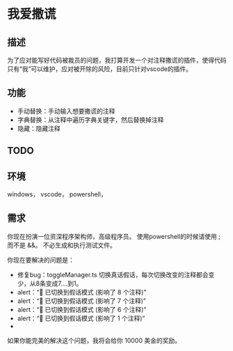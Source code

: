 # 我爱撒谎
## 描述
为了应对能写好代码被裁员的问题，我打算开发一个对注释撒谎的插件，使得代码只有“我”可以维护，应对被开除的风险，目前只针对vscode的插件。

## 功能
- 手动替换：手动输入想要撒谎的注释
- 字典替换：从注释中遍历字典关键字，然后替换掉注释
- 隐藏：隐藏注释
 
## TODO

## 环境
windows，
vscode，
powershell，

## 需求
你现在扮演一位资深程序架构师，高级程序员。
使用powershell的时候请使用 ; 而不是 &&。
不必生成和执行测试文件。

你现在要解决的问题是：
- 修复bug：toggleManager.ts 切换真话假话，每次切换改变的注释都会变少，从8条变成7....到1。
- alert：“🤥 已切换到假话模式 (影响了 8 个注释)”
- alert：“🤥 已切换到假话模式 (影响了 7 个注释)”
- alert：“🤥 已切换到假话模式 (影响了 6 个注释)”
- alert：“🤥 已切换到假话模式 (影响了 1 个注释)”
- 
如果你能完美的解决这个问题，我将会给你 10000 美金的奖励。